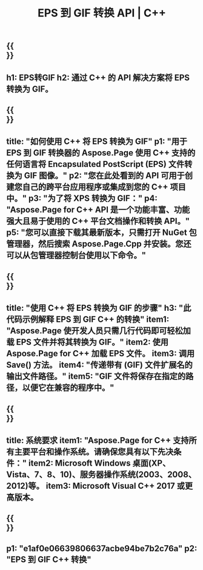 ﻿---
translation: true
template: /_templates/_conversion-child-cpp.md
title: EPS 到 GIF 转换 API | C++
url: /cpp/conversion/eps-to-gif/
description: Aspose.Page 为 C++ API 解决方案提供的 EPS 到 GIF 转换。适用于 Windows 32 位、Windows 64 位和 Linux 64 位的 C++ 运行时环境。
informat: EPS
outformat: GIF
otherformats: XPS PS
---

{{<section banner>}}
---
h1: EPS转GIF
h2: 通过 C++ 的 API 解决方案将 EPS 转换为 GIF。
---

{{<section overview>}}
---
title: "如何使用 C++ 将 EPS 转换为 GIF"
p1: "用于 EPS 到 GIF 转换器的 Aspose.Page 使用 C++ 支持的任何语言将 Encapsulated PostScript (EPS) 文件转换为 GIF 图像。"
p2: "您在此处看到的 API 可用于创建您自己的跨平台应用程序或集成到您的 C++ 项目中。"
p3: "为了将 XPS 转换为 GIF："
p4: "Aspose.Page for C++ API 是一个功能丰富、功能强大且易于使用的 C++ 平台文档操作和转换 API。"
p5: "您可以直接下载其最新版本，只需打开 NuGet 包管理器，然后搜索 Aspose.Page.Cpp 并安装。您还可以从包管理器控制台使用以下命令。"
---

{{<section feature1>}}
---
title: "使用 C++ 将 EPS 转换为 GIF 的步骤"
h3: "此代码示例解释 EPS 到 GIF C++ 的转换"
item1: "Aspose.Page 使开发人员只需几行代码即可轻松加载 EPS 文件并将其转换为 GIF。"
item2: 使用 Aspose.Page for C++ 加载 EPS 文件。
item3: 调用 Save() 方法。
item4: "传递带有 (GIF) 文件扩展名的输出文件路径。"
item5: "GIF 文件将保存在指定的路径，以便它在兼容的程序中。"
---

{{<section feature2>}}
---
title: 系统要求
item1: "Aspose.Page for C++ 支持所有主要平台和操作系统。请确保您具有以下先决条件："
item2: Microsoft Windows 桌面(XP、Vista、7、8、10)、服务器操作系统(2003、2008、2012)等。
item3: Microsoft Visual C++ 2017 或更高版本。
---

{{<section gist>}}
---
p1: "e1af0e06639806637acbe94be7b2c76a"
p2: "EPS 到 GIF C++ 转换"
---
